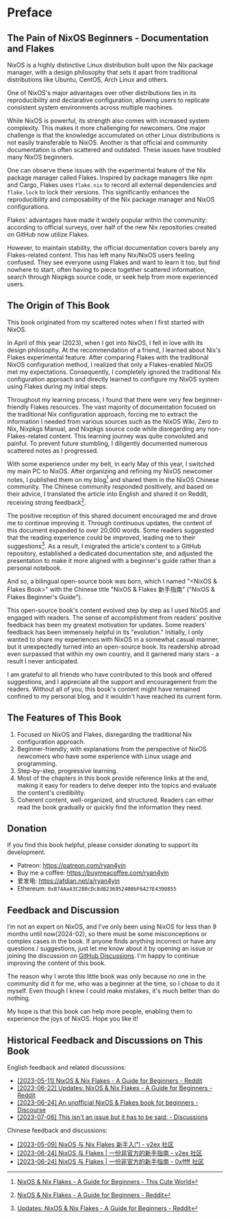 # Preface

## The Pain of NixOS Beginners - Documentation and Flakes

NixOS is a highly distinctive Linux distribution built upon the Nix package manager, with
a design philosophy that sets it apart from traditional distributions like Ubuntu, CentOS,
Arch Linux and others.

One of NixOS's major advantages over other distributions lies in its reproducibility and
declarative configuration, allowing users to replicate consistent system environments
across multiple machines.

While NixOS is powerful, its strength also comes with increased system complexity. This
makes it more challenging for newcomers. One major challenge is that the knowledge
accumulated on other Linux distributions is not easily transferable to NixOS. Another is
that official and community documentation is often scattered and outdated. These issues
have troubled many NixOS beginners.

One can observe these issues with the experimental feature of the Nix package manager
called Flakes. Inspired by package managers like npm and Cargo, Flakes uses `flake.nix` to
record all external dependencies and `flake.lock` to lock their versions. This
significantly enhances the reproducibility and composability of the Nix package manager
and NixOS configurations.

Flakes' advantages have made it widely popular within the community: according to official
surveys, over half of the new Nix repositories created on GitHub now utilize Flakes.

However, to maintain stability, the official documentation covers barely any
Flakes-related content. This has left many Nix/NixOS users feeling confused. They see
everyone using Flakes and want to learn it too, but find nowhere to start, often having to
piece together scattered information, search through Nixpkgs source code, or seek help
from more experienced users.

## The Origin of This Book

This book originated from my scattered notes when I first started with NixOS.

In April of this year (2023), when I got into NixOS, I fell in love with its design
philosophy. At the recommendation of a friend, I learned about Nix's Flakes experimental
feature. After comparing Flakes with the traditional NixOS configuration method, I
realized that only a Flakes-enabled NixOS met my expectations. Consequently, I completely
ignored the traditional Nix configuration approach and directly learned to configure my
NixOS system using Flakes during my initial steps.

Throughout my learning process, I found that there were very few beginner-friendly Flakes
resources. The vast majority of documentation focused on the traditional Nix configuration
approach, forcing me to extract the information I needed from various sources such as the
NixOS Wiki, Zero to Nix, Nixpkgs Manual, and Nixpkgs source code while disregarding any
non-Flakes-related content. This learning journey was quite convoluted and painful. To
prevent future stumbling, I diligently documented numerous scattered notes as I
progressed.

With some experience under my belt, in early May of this year, I switched my main PC to
NixOS. After organizing and refining my NixOS newcomer notes, I published them on my
blog[^1] and shared them in the NixOS Chinese community. The Chinese community responded
positively, and based on their advice, I translated the article into English and shared it
on Reddit, receiving strong feedback[^2].

The positive reception of this shared document encouraged me and drove me to continue
improving it. Through continuous updates, the content of this document expanded to over
20,000 words. Some readers suggested that the reading experience could be improved,
leading me to their suggestions[^3]. As a result, I migrated the article's content to a
GitHub repository, established a dedicated documentation site, and adjusted the
presentation to make it more aligned with a beginner's guide rather than a personal
notebook.

And so, a bilingual open-source book was born, which I named "<NixOS & Flakes Book>" with
the Chinese title "NixOS & Flakes 新手指南" ("NixOS & Flakes Beginner's Guide").

This open-source book's content evolved step by step as I used NixOS and engaged with
readers. The sense of accomplishment from readers' positive feedback has been my greatest
motivation for updates. Some readers' feedback has been immensely helpful in its
"evolution." Initially, I only wanted to share my experiences with NixOS in a somewhat
casual manner, but it unexpectedly turned into an open-source book. Its readership abroad
even surpassed that within my own country, and it garnered many stars - a result I never
anticipated.

I am grateful to all friends who have contributed to this book and offered suggestions,
and I appreciate all the support and encouragement from the readers. Without all of you,
this book's content might have remained confined to my personal blog, and it wouldn't have
reached its current form.

## The Features of This Book

1. Focused on NixOS and Flakes, disregarding the traditional Nix configuration approach.
2. Beginner-friendly, with explanations from the perspective of NixOS newcomers who have
   some experience with Linux usage and programming.
3. Step-by-step, progressive learning.
4. Most of the chapters in this book provide reference links at the end, making it easy
   for readers to delve deeper into the topics and evaluate the content's credibility.
5. Coherent content, well-organized, and structured. Readers can either read the book
   gradually or quickly find the information they need.

## Donation

If you find this book helpful, please consider donating to support its development.

- Patreon: <https://patreon.com/ryan4yin>
- Buy me a coffee: <https://buymeacoffee.com/ryan4yin>
- 爱发电: <https://afdian.net/a/ryan4yin>
- Ethereum: `0xB74Aa43C280cDc8d8236952400bF6427E4390855`

## Feedback and Discussion

I’m not an expert on NixOS, and I’ve only been using NixOS for less than 9 months until
now(2024-02), so there must be some misconceptions or complex cases in the book. If anyone
finds anything incorrect or have any questions / suggestions, just let me know about it by
opening an issue or joining the discussion on
[GitHub Discussions](https://github.com/ryan4yin/nixos-and-flakes-book/discussions). I'm
happy to continue improving the content of this book.

The reason why I wrote this little book was only because no one in the community did it
for me, who was a beginner at the time, so I chose to do it myself. Even though I knew I
could make mistakes, it's much better than do nothing.

My hope is that this book can help more people, enabling them to experience the joys of
NixOS. Hope you like it!

## Historical Feedback and Discussions on This Book

English feedback and related discussions:

- [[2023-05-11] NixOS & Nix Flakes - A Guide for Beginners - Reddit](https://www.reddit.com/r/NixOS/comments/13dxw9d/nixos_nix_flakes_a_guide_for_beginners/)
- [[2023-06-22] Updates: NixOS & Nix Flakes - A Guide for Beginners - Reddit](https://www.reddit.com/r/NixOS/comments/14fvz1q/updates_nixos_nix_flakes_a_guide_for_beginners/)
- [[2023-06-24] An unofficial NixOS & Flakes book for beginners - Discourse](https://discourse.nixos.org/t/an-unofficial-nixos-flakes-book-for-beginners/29561)
- [[2023-07-06] This isn't an issue but it has to be said: - Discussions](https://github.com/ryan4yin/nixos-and-flakes-book/discussions/43)

Chinese feedback and discussions:

- [[2023-05-09] NixOS 与 Nix Flakes 新手入门 - v2ex 社区](https://www.v2ex.com/t/938569#reply45)
- [[2023-06-24] NixOS 与 Flakes | 一份非官方的新手指南 - v2ex 社区](https://www.v2ex.com/t/951190#reply9)
- [[2023-06-24] NixOS 与 Flakes | 一份非官方的新手指南 - 0xffff 社区](https://0xffff.one/d/1547-nixos-yu-flakes-yi-fen-fei-guan)

[^1]:
    [NixOS & Nix Flakes - A Guide for Beginners - This Cute World](https://thiscute.world/en/posts/nixos-and-flake-basics/)

[^2]:
    [NixOS & Nix Flakes - A Guide for Beginners - Reddit](https://www.reddit.com/r/NixOS/comments/13dxw9d/nixos_nix_flakes_a_guide_for_beginners/)

[^3]:
    [Updates: NixOS & Nix Flakes - A Guide for Beginners - Reddit](https://www.reddit.com/r/NixOS/comments/14fvz1q/comment/jp4xhj3/?context=3)
